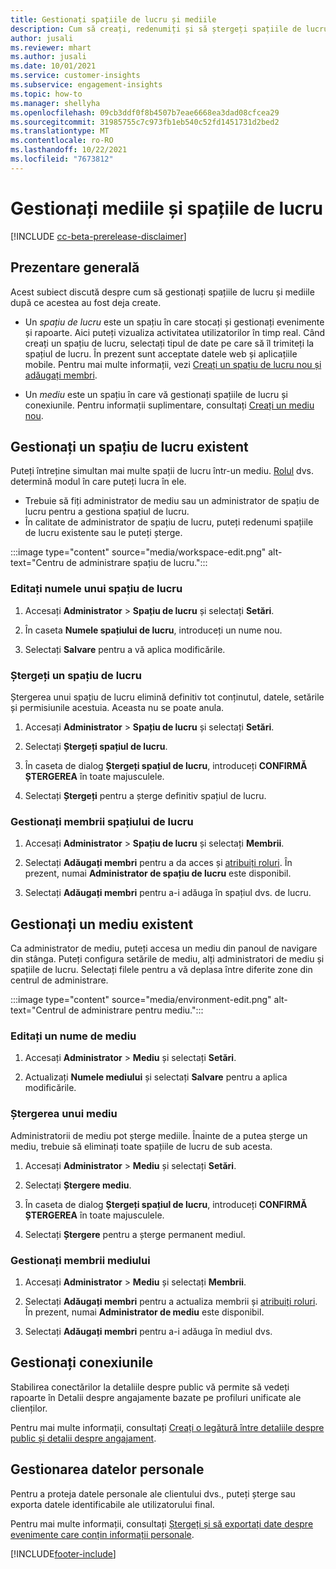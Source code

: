 ```yaml
---
title: Gestionați spațiile de lucru și mediile
description: Cum să creați, redenumiți și să ștergeți spațiile de lucru și mediile.
author: jusali
ms.reviewer: mhart
ms.author: jusali
ms.date: 10/01/2021
ms.service: customer-insights
ms.subservice: engagement-insights
ms.topic: how-to
ms.manager: shellyha
ms.openlocfilehash: 09cb3ddf0f8b4507b7eae6668ea3dad08cfcea29
ms.sourcegitcommit: 31985755c7c973fb1eb540c52fd1451731d2bed2
ms.translationtype: MT
ms.contentlocale: ro-RO
ms.lasthandoff: 10/22/2021
ms.locfileid: "7673812"
---
```

# <a name="manage-environments-and-workspaces"></a>Gestionați mediile și spațiile de lucru

[!INCLUDE [cc-beta-prerelease-disclaimer](includes/cc-beta-prerelease-disclaimer.md)]

## <a name="overview"></a>Prezentare generală

Acest subiect discută despre cum să gestionați spațiile de lucru și mediile după ce acestea au fost deja create. 

- Un *spațiu de lucru* este un spațiu în care stocați și gestionați evenimente și rapoarte. Aici puteți vizualiza activitatea utilizatorilor în timp real. Când creați un spațiu de lucru, selectați tipul de date pe care să îl trimiteți la spațiul de lucru. În prezent sunt acceptate datele web și aplicațiile mobile. Pentru mai multe informații, vezi [Creați un spațiu de lucru nou și adăugați membri](create-workspace.md).

- Un *mediu* este un spațiu în care vă gestionați spațiile de lucru și conexiunile. Pentru informații suplimentare, consultați [Creați un mediu nou](create-new-environment.md).

## <a name="manage-an-existing-workspace"></a>Gestionați un spațiu de lucru existent

Puteți întreține simultan mai multe spații de lucru într-un mediu. [Rolul](user-roles.md) dvs. determină modul în care puteți lucra în ele. 

 - Trebuie să fiți administrator de mediu sau un administrator de spațiu de lucru pentru a gestiona spațiul de lucru.
 - În calitate de administrator de spațiu de lucru, puteți redenumi spațiile de lucru existente sau le puteți șterge. 

:::image type="content" source="media/workspace-edit.png" alt-text="Centru de administrare spațiu de lucru.":::

### <a name="edit-a-workspace-name"></a>Editați numele unui spațiu de lucru

1. Accesați **Administrator** > **Spațiu de lucru** și selectați **Setări**.

1. În caseta **Numele spațiului de lucru**, introduceți un nume nou.

1. Selectați **Salvare** pentru a vă aplica modificările.

### <a name="delete-a-workspace"></a>Ștergeți un spațiu de lucru

Ștergerea unui spațiu de lucru elimină definitiv tot conținutul, datele, setările și permisiunile acestuia. Aceasta nu se poate anula.

1. Accesați **Administrator** > **Spațiu de lucru** și selectați **Setări**.

1. Selectați **Ștergeți spațiul de lucru**. 

1. În caseta de dialog **Ștergeți spațiul de lucru**, introduceți **CONFIRMĂ ȘTERGEREA** în toate majusculele. 

1. Selectați **Ștergeți** pentru a șterge definitiv spațiul de lucru.

### <a name="manage-workspace-members"></a>Gestionați membrii spațiului de lucru

1. Accesați **Administrator** > **Spațiu de lucru** și selectați **Membrii**.

1. Selectați **Adăugați membri** pentru a da acces și [atribuiți roluri](user-roles.md). În prezent, numai **Administrator de spațiu de lucru** este disponibil.

1. Selectați **Adăugați membri** pentru a-i adăuga în spațiul dvs. de lucru.

## <a name="manage-an-existing-environment"></a>Gestionați un mediu existent

Ca administrator de mediu, puteți accesa un mediu din panoul de navigare din stânga. Puteți configura setările de mediu, alți administratori de mediu și spațiile de lucru. Selectați filele pentru a vă deplasa între diferite zone din centrul de administrare.

:::image type="content" source="media/environment-edit.png" alt-text="Centrul de administrare pentru mediu.":::

### <a name="edit-an-environment-name"></a>Editați un nume de mediu

1. Accesați **Administrator** > **Mediu** și selectați **Setări**.

1. Actualizați **Numele mediului** și selectați **Salvare** pentru a aplica modificările.

### <a name="delete-an-environment"></a>Ștergerea unui mediu

Administratorii de mediu pot șterge mediile. Înainte de a putea șterge un mediu, trebuie să eliminați toate spațiile de lucru de sub acesta.

1. Accesați **Administrator** > **Mediu** și selectați **Setări**.

1. Selectați **Ștergere mediu**. 

1. În caseta de dialog **Ștergeți spațiul de lucru**, introduceți **CONFIRMĂ ȘTERGEREA** în toate majusculele. 

1. Selectați **Ștergere** pentru a șterge permanent mediul.

### <a name="manage-environment-members"></a>Gestionați membrii mediului

1. Accesați **Administrator** > **Mediu** și selectați **Membrii**.

1. Selectați **Adăugați membri** pentru a actualiza membrii și [atribuiți roluri](user-roles.md). În prezent, numai **Administrator de mediu** este disponibil.

1. Selectați **Adăugați membri** pentru a-i adăuga în mediul dvs.

## <a name="manage-connections"></a>Gestionați conexiunile

Stabilirea conectărilor la detaliile despre public vă permite să vedeți rapoarte în Detalii despre angajamente bazate pe profiluri unificate ale clienților. 

Pentru mai multe informații, consultați [Creați o legătură între detaliile despre public și detalii despre angajament](integrate-audience-insights-engagement-insights.md).

## <a name="manage-personal-data"></a>Gestionarea datelor personale

Pentru a proteja datele personale ale clientului dvs., puteți șterge sau exporta datele identificabile ale utilizatorului final.

Pentru mai multe informații, consultați [Ștergeți și să exportați date despre evenimente care conțin informații personale](../dsr-rights-requests.md#deleting-and-exporting-event-data-containing-end-user-identifiable-information).

[!INCLUDE[footer-include](../includes/footer-banner.md)]
